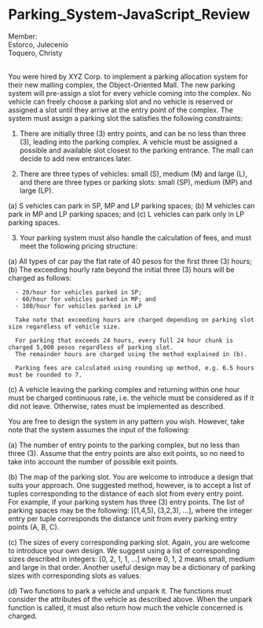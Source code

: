 # Parking_System-JavaScript_Review
Member: <br/>
Estorco, Julecenio <br/>
Toquero, Christy <br/> <br/>

You were hired by XYZ Corp. to implement a parking allocation system for their new malling complex, the Object-Oriented Mall.
The new parking system will pre-assign a slot for every vehicle coming into the complex. No vehicle can freely choose a parking
slot and no vehicle is reserved or assigned a slot until they arrive at the entry point of the complex. The system must assign
a parking slot the satisfies the following constraints:

1. There are initially three (3) entry points, and can be no less than three (3), leading into the parking complex. A vehicle
  must be assigned a possible and available slot closest to the parking entrance. The mall can decide to add new entrances later.

2. There are three types of vehicles: small (S), medium (M) and large (L),
  and there are three types or parking slots: small (SP), medium (MP) and large (LP).

  (a) S vehicles can park in SP, MP and LP parking spaces;
  (b) M vehicles can park in MP and LP parking spaces; and
  (c) L vehicles can park only in LP parking spaces.

3. Your parking system must also handle the calculation of fees, and must meet the following pricing structure:

  (a) All types of car pay the flat rate of 40 pesos for the first three (3) hours;
  (b) The exceeding hourly rate beyond the initial three (3) hours will be charged as follows:

      - 20/hour for vehicles parked in SP;
      - 60/hour for vehicles parked in MP; and
      - 100/hour for vehicles parked in LP

      Take note that exceeding hours are charged depending on parking slot size regardless of vehicle size.

      For parking that exceeds 24 hours, every full 24 hour chunk is charged 5,000 pesos regardless of parking slot.
      The remainder hours are charged using the method explained in (b).

      Parking fees are calculated using rounding up method, e.g. 6.5 hours must be rounded to 7.

  (c) A vehicle leaving the parking complex and returning within one hour must be charged continuous rate,
      i.e. the vehicle must be considered as if it did not leave. Otherwise, rates must be implemented as described.

You are free to design the system in any pattern you wish. However, take note that the system assumes the input of the following:

  (a) The number of entry points to the parking complex, but no less than three (3). Assume that the entry points
      are also exit points, so no need to take into account the number of possible exit points.

  (b) The map of the parking slot. You are welcome to introduce a design that suits your approach. One suggested
      method, however, is to accept a list of tuples corresponding to the distance of each slot from every entry
      point. For example, if your parking system has three (3) entry points. The list of parking spaces may be
      the following: [(1,4,5), (3,2,3), ...], where the integer entry per tuple corresponds the distance unit
      from every parking entry points (A, B, C).

  (c) The sizes of every corresponding parking slot. Again, you are welcome to introduce your own design. We suggest using
      a list of corresponding sizes described in integers: [0, 2, 1, 1, ...] where 0, 1, 2 means small, medium and large
      in that order. Another useful design may be a dictionary of parking sizes with corresponding slots as values.

  (d) Two functions to park a vehicle and unpark it. The functions must consider the attributes of the vehicle as described above.
      When the unpark function is called, it must also return how much the vehicle concerned is charged.
